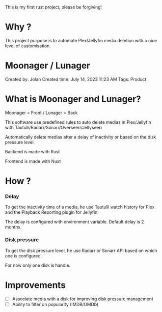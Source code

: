 This is my first rust project, please be forgiving!

# Why ?

This project purpose is to automate Plex/Jellyfin media deletion with a nice level of customisation.

# Moonager / Lunager

Created by: Jolan 
Created time: July 14, 2023 11:23 AM
Tags: Product

# What is Moonager and Lunager?

Moonager = Front / Lunager = Back

This software use predefined rules to auto delete medias in Plex/Jellyfin with Tautulli/Radarr/Sonarr/Overseerr/Jellyseerr

Automatically delete medias after a delay of inactivity or based on the disk pressure level.

Backend is made with Rust

Frontend is made with Nuxt

# How ?

### Delay

To get the inactivity time of a media, he use Tautulli watch history for Plex and the Playback Reporting plugin for Jellyfin.

The delay is configured with environment variable. Default delay is 2 months.

### Disk pressure

To get the disk pressure level, he use Radarr or Sonarr API based on which one is configured.

For now only one disk is handle.

# Improvements

- [ ]  Associate media with a disk for improving disk pressure management
- [ ]  Ability to filter on popularity (IMDB/OMDb)